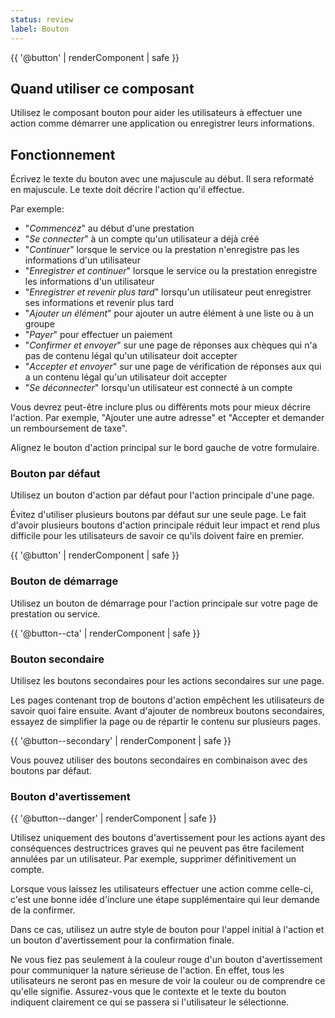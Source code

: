 ```yaml
--- 
status: review
label: Bouton
---
```


{{ '@button' | renderComponent | safe }}

## Quand utiliser ce composant

Utilisez le composant bouton pour aider les utilisateurs à effectuer une action
comme démarrer une application ou enregistrer leurs informations.

## Fonctionnement

Écrivez le texte du bouton avec une majuscule au début. Il sera reformaté en
majuscule.  Le texte doit décrire l'action qu'il effectue.

Par exemple:

- "*Commencez*" au début d'une prestation
- "*Se connecter*" à un compte qu'un utilisateur a déjà créé 
- "*Continuer*" lorsque le service ou la prestation n'enregistre pas les
  informations d'un utilisateur 
- "*Enregistrer et continuer*" lorsque le service ou la prestation enregistre
  les informations d'un utilisateur 
- "*Enregistrer et revenir plus tard*" lorsqu'un utilisateur peut enregistrer
  ses informations et revenir plus tard
- "*Ajouter un élément*" pour ajouter un autre élément à une liste ou à un
  groupe
- "*Payer*" pour effectuer un paiement 
- "*Confirmer et envoyer*" sur une page de réponses aux chèques qui n'a pas de
  contenu légal qu'un utilisateur doit accepter
- "*Accepter et envoyer*" sur une page de vérification de réponses aux qui a un
  contenu légal qu'un utilisateur doit accepter
- "*Se déconnecter*" lorsqu'un utilisateur est connecté à un compte

Vous devrez peut-être inclure plus ou différents mots pour mieux décrire
l'action. Par exemple, "Ajouter une autre adresse" et "Accepter et demander un
remboursement de taxe".

Alignez le bouton d'action principal sur le bord gauche de votre formulaire.

### Bouton par défaut

Utilisez un bouton d'action par défaut pour l'action principale d'une page.

Évitez d'utiliser plusieurs boutons par défaut sur une seule page. Le fait
d'avoir plusieurs boutons d'action principale réduit leur impact et rend plus
difficile pour les utilisateurs de savoir ce qu'ils doivent faire en premier.

{{ '@button' | renderComponent | safe }}

### Bouton de démarrage

Utilisez un bouton de démarrage pour l'action principale sur votre page de
prestation ou service.

{{ '@button--cta' | renderComponent | safe }}

### Bouton secondaire

Utilisez les boutons secondaires pour les actions secondaires sur une page.

Les pages contenant trop de boutons d'action empêchent les utilisateurs de
savoir quoi faire ensuite. Avant d'ajouter de nombreux boutons secondaires,
essayez de simplifier la page ou de répartir le contenu sur plusieurs pages.


{{ '@button--secondary' | renderComponent | safe }}

Vous pouvez utiliser des boutons secondaires en combinaison avec des boutons par
défaut.

### Bouton d'avertissement

{{ '@button--danger' | renderComponent | safe }}

Utilisez uniquement des boutons d'avertissement pour les actions ayant des
conséquences destructrices graves qui ne peuvent pas être facilement annulées
par un utilisateur. Par exemple, supprimer définitivement un compte.

Lorsque vous laissez les utilisateurs effectuer une action comme celle-ci, c'est
une bonne idée d'inclure une étape supplémentaire qui leur demande de la
confirmer.

Dans ce cas, utilisez un autre style de bouton pour l'appel initial à l'action
et un bouton d'avertissement pour la confirmation finale.

Ne vous fiez pas seulement à la couleur rouge d'un bouton d'avertissement pour
communiquer la nature sérieuse de l'action. En effet, tous les utilisateurs ne
seront pas en mesure de voir la couleur ou de comprendre ce qu'elle signifie.
Assurez-vous que le contexte et le texte du bouton indiquent clairement ce qui
se passera si l'utilisateur le sélectionne.


